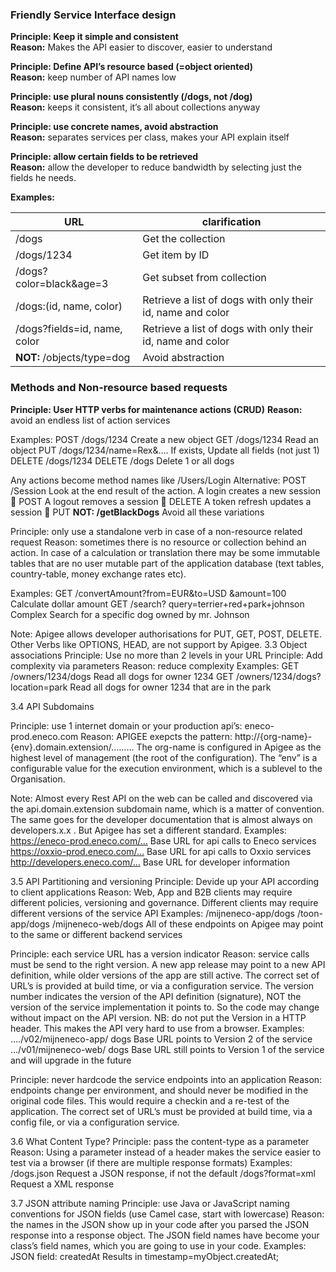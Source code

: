 ### Friendly Service Interface design
   **Principle: Keep it simple and consistent**  
   **Reason:** Makes the API easier to discover, easier to understand

   **Principle: Define API’s resource based (=object oriented)**  
   **Reason:** keep number of API names low

   **Principle: use plural nouns consistently  (/dogs, not /dog)**  
   **Reason:** keeps it consistent, it’s all about collections anyway

   **Principle: use concrete names, avoid abstraction**  
   **Reason:** separates services per class,  makes your API explain itself

   **Principle: allow certain fields to be retrieved**  
   **Reason:** allow the developer to reduce bandwidth by selecting just the fields he needs.

**Examples:** 

 URL | clarification |
 ---- | ----------- | 
 /dogs                        | Get the collection |
 /dogs/1234                   | Get item by ID |
 /dogs?color=black&age=3      | Get subset from collection |
/dogs:(id, name, color)       | Retrieve a list of dogs with only their id, name and color |
/dogs?fields=id, name, color  | Retrieve a list of dogs with only their id, name and color |
**NOT:** /objects/type=dog    | Avoid abstraction |

###	Methods and Non-resource based requests

   **Principle: User HTTP verbs for maintenance actions (CRUD)**
   **Reason:** avoid an endless list of action services

Examples: 
   POST /dogs/1234	Create a new object
   GET /dogs/1234	Read an object
   PUT /dogs/1234/name=Rex&….	If exists, Update all fields (not just 1)
   DELETE /dogs/1234
   DELETE /dogs	Delete 1 or all dogs

Any actions become method names like /Users/Login
   Alternative: POST /Session	Look at the end result of the action.
   A login creates a new session  POST
   A logout removes a session  DELETE
   A token refresh updates a session  PUT
   **NOT: /getBlackDogs**	Avoid all these variations

Principle:  only use a standalone verb in case of a non-resource related request
Reason: sometimes there is no resource or collection behind an action. In case of a calculation or translation there may be some immutable tables that are no user mutable part of the application database (text tables, country-table, money exchange rates etc).

Examples: 
GET /convertAmount?from=EUR&to=USD
&amount=100	Calculate dollar amount
GET  /search? query=terrier+red+park+johnson	Complex Search for a specific dog owned by mr. Johnson

Note: Apigee allows developer authorisations for PUT, GET, POST, DELETE. Other Verbs like OPTIONS, HEAD, are not support by Apigee.
3.3	Object associations
Principle: Use no more than 2 levels in your URL
Principle: Add complexity via parameters
Reason:  reduce complexity
Examples: 
GET /owners/1234/dogs	Read all dogs for owner 1234
GET /owners/1234/dogs?location=park	Read all dogs for owner 1234 that are in the park

3.4	API Subdomains

Principle: use 1 internet domain or your production api’s: eneco-prod.eneco.com 
Reason: APIGEE exepcts the pattern: 
http://{org-name}-{env}.domain.extension/………
The org-name is configured in Apigee as the highest level of management (the root of the configuration). The “env” is a configurable  value for the execution environment, which is a sublevel to the Organisation.

Note: Almost every Rest API on the web can be called and discovered via the api.domain.extension subdomain name, which is a matter of convention. The same goes for the developer documentation that is almost always on developers.x.x . But Apigee has set a different standard.
Examples: 
https://eneco-prod.eneco.com/… 	Base URL for api calls to Eneco services
https://oxxio-prod.eneco.com/… 	Base URL for api calls to Oxxio services
http://developers.eneco.com/…	Base URL for developer information

3.5	API Partitioning and versioning
Principle: Devide up your API according to client applications
Reason: Web, App and B2B clients may require different policies, versioning and governance. Different clients may require different versions of the service API
Examples: 
 /mijneneco-app/dogs
/toon-app/dogs
/mijneneco-web/dogs	All of these endpoints on Apigee may point to the same or different backend services

Principle: each service URL has a version indicator
Reason: service calls must be send to the right version. A new app release may point to a new API definition, while older versions of the app are still active. 
The correct set of URL’s is provided at build time, or via a configuration service. 
The version number indicates the version of the API definition (signature), NOT the version of the service implementation it points to. So the code may change without impact on the API version.
NB: do not put the Version in a HTTP header. This makes the API very hard to use from a browser.
Examples: 
…./v02/mijneneco-app/ dogs	Base URL points to Version 2 of the service 
…/v01/mijneneco-web/ dogs	Base URL still points to Version 1 of the service and will upgrade in the future 

Principle: never hardcode the service endpoints into an application
Reason: endpoints change per environment, and should never be modified in the original code files. This would require a checkin and a re-test of the application.
The correct set of URL’s must be  provided at build time, via a config file, or via a configuration service. 

3.6	What Content Type?
Principle: pass the content-type as a parameter 
Reason: Using a parameter instead of a header makes the service easier to test via a browser (if there are multiple response formats)
Examples: 
/dogs.json	Request a JSON response, if not the default
/dogs?format=xml	Request a XML response

3.7	JSON attribute naming
Principle: use Java or JavaScript naming conventions for JSON fields (use Camel case, start with lowercase)
Reason: the names in the JSON show up in your code after you parsed the JSON response into a response object. The JSON field names have become your class’s field names, which you are going to use in your code.
Examples: 
JSON field: createdAt	Results in timestamp=myObject.createdAt;
	

